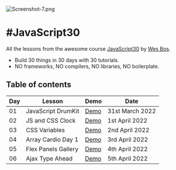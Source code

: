 ![Screenshot-7.png](https://i.postimg.cc/h4JXSYVs/Screenshot-7.png)
# \#JavaScript30
All the lessons from the awesome course [JavaScript30](https://javascript30.com/) by [Wes Bos](https://wesbos.com/).

- Build 30 things in 30 days with 30 tutorials.
- NO frameworks, NO compilers, NO libraries, NO boilerplate.

## Table of contents
| Day | Lesson | Demo | Date |
| -- | -- | -- | -- |
| 01 | JavaScript DrumKit | [Demo](https://riskezwn.github.io/javascript-30-days/01-javascript-drum-kit) | 31st March 2022 |
| 02 | JS and CSS Clock | [Demo](https://riskezwn.github.io/javascript-30-days/02-js-and-css-clock) | 1st April 2022 |
| 03 | CSS Variables | [Demo](https://riskezwn.github.io/javascript-30-days/03-css-variables) | 2nd April 2022 |
| 04 | Array Cardio Day 1 | [Demo](https://riskezwn.github.io/javascript-30-days/04-array-cardio-day1) | 3rd April 2022 |
| 05 | Flex Panels Gallery | [Demo](https://riskezwn.github.io/javascript-30-days/05-flex-panel-gallery) | 4th April 2022 |
| 06 | Ajax Type Ahead | [Demo](https://riskezwn.github.io/javascript-30-days/06-type-ahead) | 5th April 2022 |